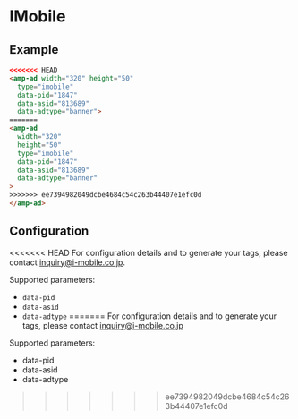 <!---
Copyright 2015 The AMP HTML Authors. All Rights Reserved.

Licensed under the Apache License, Version 2.0 (the "License");
you may not use this file except in compliance with the License.
You may obtain a copy of the License at

      http://www.apache.org/licenses/LICENSE-2.0

Unless required by applicable law or agreed to in writing, software
distributed under the License is distributed on an "AS-IS" BASIS,
WITHOUT WARRANTIES OR CONDITIONS OF ANY KIND, either express or implied.
See the License for the specific language governing permissions and
limitations under the License.
-->

# IMobile

## Example

```html
<<<<<<< HEAD
<amp-ad width="320" height="50"
  type="imobile"
  data-pid="1847"
  data-asid="813689"
  data-adtype="banner">
=======
<amp-ad 
  width="320"
  height="50"
  type="imobile"
  data-pid="1847"
  data-asid="813689"
  data-adtype="banner"  
>
>>>>>>> ee7394982049dcbe4684c54c263b44407e1efc0d
</amp-ad>
```

## Configuration

<<<<<<< HEAD
For configuration details and to generate your tags, please contact inquiry@i-mobile.co.jp.

Supported parameters:

- `data-pid`
- `data-asid`
- `data-adtype`
=======
For configuration details and to generate your tags, please contact inquiry@i-mobile.co.jp

Supported parameters:

- data-pid
- data-asid
- data-adtype
>>>>>>> ee7394982049dcbe4684c54c263b44407e1efc0d
